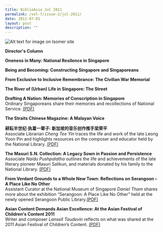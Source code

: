 ```yaml
---
title: BiblioAsia Jul 2011
permalink: /vol-7/issue-2/jul-2011/
date: 2011-07-01
layout: post
description: ""
---
```

![Alt text for image on Isomer site](/images/covers/ba7-2.jpg)

<a style="text-decoration: none; font-weight: bold;" href="/vol-7/issue-2/jul-2011/director-column/">Director's Column</a>

<a style="text-decoration: none; font-weight: bold;" href="/vol-7/issue-2/jul-2011/singapore-national-resilience-oneness/">Oneness in Many: National Resilence in Singapore</a><br>

<a style="text-decoration: none; font-weight: bold;" href="/vol-7/issue-2/jul-2011/singapore-singaporeans-constructing-becoming/">Being and Becoming: Constructing Singapore and Singaporeans</a><br>

<a style="text-decoration: none; font-weight: bold;" href="/vol-7/issue-2/jul-2011/civilian-war-memorial-remembrance/">From Exclusive to Inclusive Remembrance: The Civilian War Memorial</a><br>

<a style="text-decoration: none; font-weight: bold;" href="/vol-7/issue-2/jul-2011/singapore-river-urban-life/">The River of (Urban) Life in Singapore: The Street</a><br>

<a style="text-decoration: none; font-weight: bold;" href="/vol-7/issue-2/jul-2011/singapore-memories-nation/">Drafting A Nation: Memories of Conscription in Singapore</a><br>Ordinary Singaporeans share their memories and recollections of National Service. [(PDF)](/files/pdf/vol-7/issue-2/v7-issue2_DraftingNation.pdf)

<a style="text-decoration: none; font-weight: bold;" href="/vol-7/issue-2/jul-2011/straits-chinese-magazine-malayan/">The Straits Chinese Magazine: A Malayan Voice</a><br>

<a style="text-decoration: none; font-weight: bold;" href="/vol-7/issue-2/jul-2011/leong-yoon-pin-life-work/">耕耘半世纪·执着一辈子: 新加坡的音乐创作推手梁荣平</a><br>
Associate Librarian *Cheng Tee Yin* traces the life and work of the late Leong Yoon Pin and highlights resources on the composer and educator held by the National Library. [(PDF)](/files/pdf/vol-7/issue-2/v7-issue2_Chinese.pdf)

<a style="text-decoration: none; font-weight: bold;" href="/vol-7/issue-2/jul-2011/masuri-legacy-passion-persistence/">The Masuri S.N. Collection: A Legacy Sown in Passion and Persistence</a><br>
Associate *Naidu Pushpalatha* outlines the life and achievements of the late literary pioneer Masuri Salikun, and materials donated by his family to the National Library. [(PDF)](/files/pdf/vol-7/issue-2/v7-issue2_MasuriSN.pdf)

<a style="text-decoration: none; font-weight: bold;" href="/vol-7/issue-2/jul-2011/serangoon-verdant-grounds-reflection/">From Verdant Grounds to a Whole New Town: Reflections on Serangoon – A Place Like No Other</a><br>
Assistant Curator at the National Museum of Singapore *Daniel Tham* shares more about the exhibition “Serangoon: A Place Like No Other” held at the newly opened Serangoon Public Library.[(PDF)](/files/pdf/vol-7/issue-2/v7-issue2_VerdantGrounds2.pdf)

<a style="text-decoration: none; font-weight: bold;" href="/vol-7/issue-2/jul-2011/children-asian-festival-excellence/">Asian Content Demands Asian Excellence: At the Asian Festival of Children's Content 2011
</a><br>
Writer and composer *Lansell Taudevin* reflects on what was shared at the 2011 Asian Festival of Children’s Content. [(PDF)](/files/pdf/vol-7/issue-2/v7-issue2_AsianExcellence.pdf)